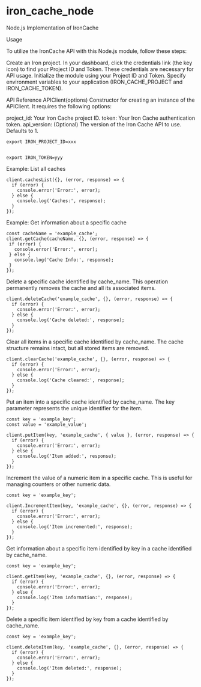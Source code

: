 iron_cache_node
===============


Node.js Implementation of IronCache 

Usage

To utilize the IronCache API with this Node.js module, follow these steps:

Create an Iron project.
In your dashboard, click the credentials link (the key icon) to find your Project ID and Token. These credentials are necessary for API usage.
Initialize the module using your Project ID and Token.
Specify environment variables to your application (IRON_CACHE_PROJECT and IRON_CACHE_TOKEN).

API Reference
APIClient(options)
Constructor for creating an instance of the APIClient. It requires the following options:

project_id: Your Iron Cache project ID.
token: Your Iron Cache authentication token.
api_version: (Optional) The version of the Iron Cache API to use. Defaults to 1.

```
export IRON_PROJECT_ID=xxx


export IRON_TOKEN=yyy
```


Example: List all caches

```
client.cachesList({}, (error, response) => {
  if (error) {
    console.error('Error:', error);
  } else {
    console.log('Caches:', response);
  }
});
```

 Example: Get information about a specific cache
 ```
const cacheName = 'example_cache';
client.getCache(cacheName, {}, (error, response) => {
  if (error) {
    console.error('Error:', error);
  } else {
    console.log('Cache Info:', response);
  }
});
```

Delete a specific cache identified by cache_name. This operation permanently removes the cache and all its associated items.
```
client.deleteCache('example_cache', {}, (error, response) => {
  if (error) {
    console.error('Error:', error);
  } else {
    console.log('Cache deleted:', response);
  }
});
```

Clear all items in a specific cache identified by cache_name. The cache structure remains intact, but all stored items are removed.
```
client.clearCache('example_cache', {}, (error, response) => {
  if (error) {
    console.error('Error:', error);
  } else {
    console.log('Cache cleared:', response);
  }
});
```

Put an item into a specific cache identified by cache_name. The key parameter represents the unique identifier for the item.

```
const key = 'example_key';
const value = 'example_value';

client.putItem(key, 'example_cache', { value }, (error, response) => {
  if (error) {
    console.error('Error:', error);
  } else {
    console.log('Item added:', response);
  }
});
```
Increment the value of a numeric item in a specific cache. This is useful for managing counters or other numeric data.


```
const key = 'example_key';

client.IncrementItem(key, 'example_cache', {}, (error, response) => {
  if (error) {
    console.error('Error:', error);
  } else {
    console.log('Item incremented:', response);
  }
});
```

Get information about a specific item identified by key in a cache identified by cache_name.

```
const key = 'example_key';

client.getItem(key, 'example_cache', {}, (error, response) => {
  if (error) {
    console.error('Error:', error);
  } else {
    console.log('Item information:', response);
  }
});
```

Delete a specific item identified by key from a cache identified by cache_name.

```
const key = 'example_key';

client.deleteItem(key, 'example_cache', {}, (error, response) => {
  if (error) {
    console.error('Error:', error);
  } else {
    console.log('Item deleted:', response);
  }
});
```






